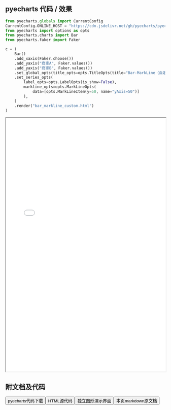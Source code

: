 
## pyecharts 代码 / 效果

```python
from pyecharts.globals import CurrentConfig
CurrentConfig.ONLINE_HOST = "https://cdn.jsdelivr.net/gh/pyecharts/pyecharts-assets@latest/assets/"
from pyecharts import options as opts
from pyecharts.charts import Bar
from pyecharts.faker import Faker

c = (
    Bar()
    .add_xaxis(Faker.choose())
    .add_yaxis("商家A", Faker.values())
    .add_yaxis("商家B", Faker.values())
    .set_global_opts(title_opts=opts.TitleOpts(title="Bar-MarkLine（自定义）"))
    .set_series_opts(
        label_opts=opts.LabelOpts(is_show=False),
        markline_opts=opts.MarkLineOpts(
            data=[opts.MarkLineItem(y=50, name="yAxis=50")]
        ),
    )
    .render("bar_markline_custom.html")
)
```

<iframe width="100%" height="800px" src="/pyecharts/Bar/bar_markline_custom.html"></iframe>

## 附文档及代码

<a href="https://cdn.jsdelivr.net/gh/wfy-belief/python/docs/pyecharts/Bar/bar_markline_custom.py"><button class="mybutton">pyecharts代码下载</button></a><a href="https://cdn.jsdelivr.net/gh/wfy-belief/python/docs/pyecharts/Bar/bar_markline_custom.html"><button class="mybutton">HTML源代码</button></a><a href="https://python.wfyblog.cn/pyecharts/Bar/bar_markline_custom.html"><button class="mybutton">独立图形演示界面</button></a><a href="https://cdn.jsdelivr.net/gh/wfy-belief/python/docs/pyecharts/Bar/bar_markline_custom.md"><button class="mybutton">本页markdown原文档</button></a>